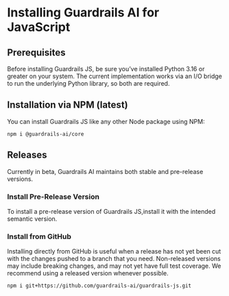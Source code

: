 # Installing Guardrails AI for JavaScript

## Prerequisites

Before installing Guardrails JS, be sure you’ve installed Python 3.16 or greater on your system. The current implementation works via an I/O bridge to run the underlying Python library, so both are required. 

## Installation via NPM (latest) 

You can install Guardrails JS like any other Node package using NPM: 

```
npm i @guardrails-ai/core
```

## Releases

Currently in beta, Guardrails AI maintains both stable and pre-release versions.

### Install Pre-Release Version

To install a pre-release version of Guardrails JS,install it with the intended semantic version. 

### Install from GitHub

Installing directly from GitHub is useful when a release has not yet been cut with the changes pushed to a branch that you need. Non-released versions may include breaking changes, and may not yet have full test coverage. We recommend using a released version whenever possible.

```
npm i git+https://github.com/guardrails-ai/guardrails-js.git
```